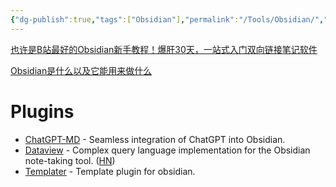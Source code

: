```yaml
---
{"dg-publish":true,"tags":["Obsidian"],"permalink":"/Tools/Obsidian/","dgPassFrontmatter":true,"created":"2023-04-26T20:24:19.208+08:00","updated":"2023-04-27T21:38:10.831+08:00"}
---
```



[也许是B站最好的Obsidian新手教程！爆肝30天，一站式入门双向链接笔记软件](https://www.bilibili.com/video/BV18a411r7mt/)

[Obsidian是什么以及它能用来做什么](https://sspai.com/post/67399)



# Plugins

-   [ChatGPT-MD](https://github.com/bramses/chatgpt-md) - Seamless integration of ChatGPT into Obsidian.
-   [Dataview](https://github.com/blacksmithgu/obsidian-dataview) - Complex query language implementation for the Obsidian note-taking tool. ([HN](https://news.ycombinator.com/item?id=31407781))
-   [Templater](https://github.com/SilentVoid13/Templater) - Template plugin for obsidian.

